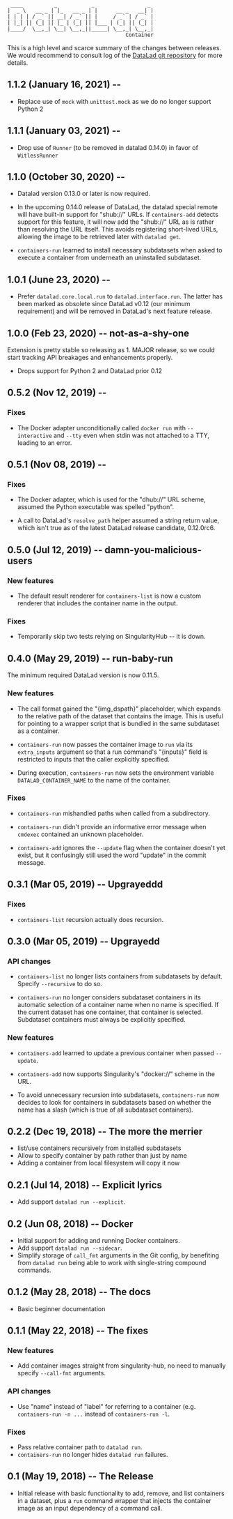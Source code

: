      ____          _           _                 _ 
    |  _ \   __ _ | |_   __ _ | |      __ _   __| |
    | | | | / _` || __| / _` || |     / _` | / _` |
    | |_| || (_| || |_ | (_| || |___ | (_| || (_| |
    |____/  \__,_| \__| \__,_||_____| \__,_| \__,_|
                                          Container

This is a high level and scarce summary of the changes between releases.  We
would recommend to consult log of the [DataLad git
repository](http://github.com/datalad/datalad-container) for more details.

## 1.1.2 (January 16, 2021) --

- Replace use of `mock` with `unittest.mock` as we do no longer support
  Python 2

## 1.1.1 (January 03, 2021) --

- Drop use of `Runner` (to be removed in datalad 0.14.0) in favor of
  `WitlessRunner`

## 1.1.0 (October 30, 2020) -- 

- Datalad version 0.13.0 or later is now required.

- In the upcoming 0.14.0 release of DataLad, the datalad special
  remote will have built-in support for "shub://" URLs.  If
  `containers-add` detects support for this feature, it will now add
  the "shub://" URL as is rather than resolving the URL itself.  This
  avoids registering short-lived URLs, allowing the image to be
  retrieved later with `datalad get`.

- `containers-run` learned to install necessary subdatasets when asked
  to execute a container from underneath an uninstalled subdataset.


## 1.0.1 (June 23, 2020) -- 

- Prefer `datalad.core.local.run` to `datalad.interface.run`.  The
  latter has been marked as obsolete since DataLad v0.12 (our minimum
  requirement) and will be removed in DataLad's next feature release.

## 1.0.0 (Feb 23, 2020) -- not-as-a-shy-one

Extension is pretty stable so releasing as 1. MAJOR release, so we could
start tracking API breakages and enhancements properly.

- Drops support for Python 2 and DataLad prior 0.12

## 0.5.2 (Nov 12, 2019) --

### Fixes

- The Docker adapter unconditionally called `docker run` with
  `--interactive` and `--tty` even when stdin was not attached to a
  TTY, leading to an error.

## 0.5.1 (Nov 08, 2019) --

### Fixes

- The Docker adapter, which is used for the "dhub://" URL scheme,
  assumed the Python executable was spelled "python".

- A call to DataLad's `resolve_path` helper assumed a string return
  value, which isn't true as of the latest DataLad release candidate,
  0.12.0rc6.

## 0.5.0 (Jul 12, 2019) -- damn-you-malicious-users

### New features

- The default result renderer for `containers-list` is now a custom
  renderer that includes the container name in the output.

### Fixes

- Temporarily skip two tests relying on SingularityHub -- it is down.

## 0.4.0 (May 29, 2019) -- run-baby-run

The minimum required DataLad version is now 0.11.5.

### New features

- The call format gained the "{img_dspath}" placeholder, which expands
  to the relative path of the dataset that contains the image.  This
  is useful for pointing to a wrapper script that is bundled in the
  same subdataset as a container.

- `containers-run` now passes the container image to `run` via its
  `extra_inputs` argument so that a run command's "{inputs}" field is
  restricted to inputs that the caller explicitly specified.

- During execution, `containers-run` now sets the environment variable
  `DATALAD_CONTAINER_NAME` to the name of the container.

### Fixes

- `containers-run` mishandled paths when called from a subdirectory.

- `containers-run` didn't provide an informative error message when
  `cmdexec` contained an unknown placeholder.

- `containers-add` ignores the `--update` flag when the container
  doesn't yet exist, but it confusingly still used the word "update"
  in the commit message.

## 0.3.1 (Mar 05, 2019) -- Upgrayeddd

### Fixes

- `containers-list` recursion actually does recursion.


## 0.3.0 (Mar 05, 2019) -- Upgrayedd

### API changes

- `containers-list` no longer lists containers from subdatasets by
  default.  Specify `--recursive` to do so.

- `containers-run` no longer considers subdataset containers in its
   automatic selection of a container name when no name is specified.
   If the current dataset has one container, that container is
   selected.  Subdataset containers must always be explicitly
   specified.

### New features

- `containers-add` learned to update a previous container when passed
  `--update`.

- `containers-add` now supports Singularity's "docker://" scheme in
  the URL.

- To avoid unnecessary recursion into subdatasets, `containers-run`
  now decides to look for containers in subdatasets based on whether
  the name has a slash (which is true of all subdataset containers).

## 0.2.2 (Dec 19, 2018) -- The more the merrier

- list/use containers recursively from installed subdatasets
- Allow to specify container by path rather than just by name
- Adding a container from local filesystem will copy it now

## 0.2.1 (Jul 14, 2018) -- Explicit lyrics

- Add support `datalad run --explicit`.

## 0.2 (Jun 08, 2018) -- Docker

- Initial support for adding and running Docker containers.
- Add support `datalad run --sidecar`.
- Simplify storage of `call_fmt` arguments in the Git config, by benefiting
  from `datalad run` being able to work with single-string compound commands.

## 0.1.2 (May 28, 2018) -- The docs

- Basic beginner documentation

## 0.1.1 (May 22, 2018) -- The fixes

### New features

- Add container images straight from singularity-hub, no need to manually
  specify `--call-fmt` arguments.

### API changes

- Use "name" instead of "label" for referring to a container (e.g.
  `containers-run -n ...` instead of `containers-run -l`.

### Fixes

- Pass relative container path to `datalad run`.
- `containers-run` no longer hides `datalad run` failures.

## 0.1 (May 19, 2018) -- The Release

- Initial release with basic functionality to add, remove, and list
  containers in a dataset, plus a `run` command wrapper that injects
  the container image as an input dependency of a command call.
